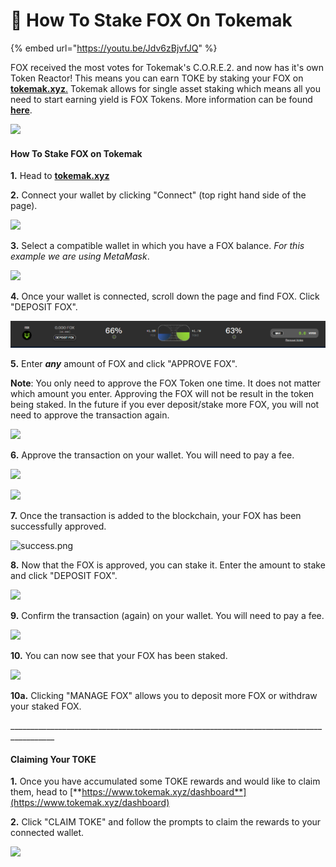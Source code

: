 # 🦊 How To Stake FOX On Tokemak

{% embed url="https://youtu.be/Jdv6zBjvfJQ" %}

FOX received the most votes for Tokemak's C.O.R.E.2. and now has it's own Token Reactor! This means you can earn TOKE by staking your FOX on [**tokemak.xyz**.](https://www.tokemak.xyz/) Tokemak allows for single asset staking which means all you need to start earning yield is FOX Tokens. More information can be found [**here**](https://medium.com/tokemak/c-o-r-e-2-conclusion-introducing-the-second-round-of-reactors-e38b207f2e0).

![](<../../../../.gitbook/assets/image (97).png>)

#### How To Stake FOX on Tokemak

**1.** Head to [**tokemak.xyz**](https://www.tokemak.xyz/)

**2.** Connect your wallet by clicking "Connect" (top right hand side of the page).

![](<../../../../.gitbook/assets/image (236).png>)

**3.** Select a compatible wallet in which you have a FOX balance. _For this example we are using MetaMask_.

![](<../../../../.gitbook/assets/image (237).png>)

**4.** Once your wallet is connected, scroll down the page and find FOX. Click "DEPOSIT FOX".

![](<../../../../.gitbook/assets/image (3).png>)

**5.** Enter _**any**_ amount of FOX and click "APPROVE FOX".

**Note**: You only need to approve the FOX Token one time. It does not matter which amount you enter. Approving the FOX will not be result in the token being staked. In the future if you ever deposit/stake more FOX, you will not need to approve the transaction again.

![](<../../../../.gitbook/assets/image (109).png>)

**6.** Approve the transaction on your wallet. You will need to pay a fee.

![](<../../../../.gitbook/assets/image (179).png>)

![](<../../../../.gitbook/assets/image (66).png>)

**7.** Once the transaction is added to the blockchain, your FOX has been successfully approved.

![success.png](https://shapeshift.zendesk.com/hc/article\_attachments/4415791718541/success.png)

**8.** Now that the FOX is approved, you can stake it. Enter the amount to stake and click "DEPOSIT FOX".

![](<../../../../.gitbook/assets/image (163).png>)

**9.** Confirm the transaction (again) on your wallet. You will need to pay a fee.

![](<../../../../.gitbook/assets/image (44).png>)

**10.** You can now see that your FOX has been staked.

![](<../../../../.gitbook/assets/image (176).png>)

**10a.** Clicking "MANAGE FOX" allows you to deposit more FOX or withdraw your staked FOX.

\_\_\_\_\_\_\_\_\_\_\_\_\_\_\_\_\_\_\_\_\_\_\_\_\_\_\_\_\_\_\_\_\_\_\_\_\_\_\_\_\_\_\_\_\_\_\_\_\_\_\_\_\_\_\_\_\_\_\_\_\_\_\_\_\_\_\_\_\_\_\_\_\_\_\_\_\_\_\_\_\_\_\_\_\_\_\_\_\_

#### Claiming Your TOKE

**1.** Once you have accumulated some TOKE rewards and would like to claim them, head to [**https://www.tokemak.xyz/dashboard**](https://www.tokemak.xyz/dashboard)

**2.** Click "CLAIM TOKE" and follow the prompts to claim the rewards to your connected wallet.

![](<../../../../.gitbook/assets/image (95).png>)
